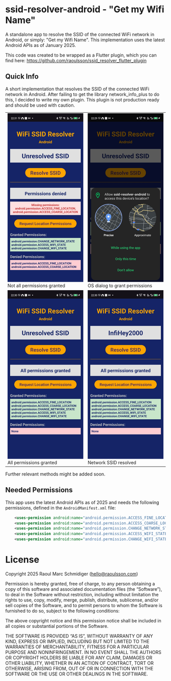 # ssid-resolver-android - "Get my Wifi Name"

A standalone app to resolve the SSID of the connected WiFi network in Android, or simply: "Get my Wifi Name". This implementation uses the
latest Android APIs as of January 2025.

This code was created to be wrapped as a Flutter plugin, which you can find here: https://github.com/raoulsson/ssid_resolver_flutter_plugin

## Quick Info

A short implementation that resolves the SSID of the connected WiFi network in Android.
After failing to get the library network_info_plus to do this, I decided to write my own plugin.
This plugin is not production ready and should be used with caution.

|                                                                                                                                         |                                                                                                                                               |
|-----------------------------------------------------------------------------------------------------------------------------------------|-----------------------------------------------------------------------------------------------------------------------------------------------|
| <img src="res/ssid_resolver_screenshot_android_1.jpeg" alt="Not all permissions granted" width="400"/><br />Not all permissions granted | <img src="res/ssid_resolver_screenshot_android_2.jpeg" alt="OS dialog to grant permissions" width="400"/><br />OS dialog to grant permissions |
| <img src="res/ssid_resolver_screenshot_android_3.jpeg" alt="All permissions granted" width="400"/><br /> All permissions granted        | <img src="res/ssid_resolver_screenshot_android_4.jpeg" alt="Network SSID resolved" width="400"/> <br /> Network SSID resolved                 |


Further relevant methods might be added soon.

## Needed Permissions

This app uses the latest Android APIs as of 2025 and needs the following permissions, defined in the `AndroidManifest.xml` file:

```xml
    <uses-permission android:name="android.permission.ACCESS_FINE_LOCATION" />
    <uses-permission android:name="android.permission.ACCESS_COARSE_LOCATION" />
    <uses-permission android:name="android.permission.CHANGE_NETWORK_STATE" />
    <uses-permission android:name="android.permission.ACCESS_WIFI_STATE" />
    <uses-permission android:name="android.permission.CHANGE_WIFI_STATE" />
```


# License

Copyright 2025 Raoul Marc Schmidiger (hello@raoulsson.com)

Permission is hereby granted, free of charge, to any person obtaining a copy of this software and associated documentation files (the “Software”), to deal in the Software without restriction, including without limitation the rights to use, copy, modify, merge, publish, distribute, sublicense, and/or sell copies of the Software, and to permit persons to whom the Software is furnished to do so, subject to the following conditions:

The above copyright notice and this permission notice shall be included in all copies or substantial portions of the Software.

THE SOFTWARE IS PROVIDED “AS IS”, WITHOUT WARRANTY OF ANY KIND, EXPRESS OR IMPLIED, INCLUDING BUT NOT LIMITED TO THE WARRANTIES OF MERCHANTABILITY, FITNESS FOR A PARTICULAR PURPOSE AND NONINFRINGEMENT. IN NO EVENT SHALL THE AUTHORS OR COPYRIGHT HOLDERS BE LIABLE FOR ANY CLAIM, DAMAGES OR OTHER LIABILITY, WHETHER IN AN ACTION OF CONTRACT, TORT OR OTHERWISE, ARISING FROM, OUT OF OR IN CONNECTION WITH THE SOFTWARE OR THE USE OR OTHER DEALINGS IN THE SOFTWARE.
